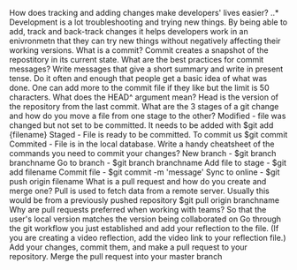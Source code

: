How does tracking and adding changes make developers' lives easier?
..* Development is a lot troubleshooting and trying new things. By being able to add, track and back-track changes it helps developers work in an enivronmetn that they can try new things without negatively affecting their working versions. 
What is a commit?
Commit creates a snapshot of the repostitory in its current state.
What are the best practices for commit messages?
Write messages that give a short summary and write in present tense. Do it often and enough that people get a basic idea of what was done. One can add more to the commit file if they like but the limit is 50 characters.
What does the HEAD^ argument mean?
Head is the version of the repository from the last commit.
What are the 3 stages of a git change and how do you move a file from one stage to the other?
	Modified - file was changed but not set to be committed. It needs to be added with $git add {filename}
	Staged - File is ready to be committed. To commit us $git commit
	Commited - File is in the local database. 
Write a handy cheatsheet of the commands you need to commit your changes?
	New branch - $git branch branchname
	Go to branch - $git branch branchname
	Add file to stage - $git add filename
	Commit file - $git commit -m 'message'
	Sync to online - $git push origin filename
What is a pull request and how do you create and merge one?
	Pull is used to fetch data from a remote server. Usually this would be from a previously pushed repository $git pull origin branchname
Why are pull requests preferred when working with teams?
	So that the user's local version matches the version being collaborated on
Go through the git workflow you just established and add your reflection to the file. (If you are creating a video reflection, add the video link to your reflection file.)
Add your changes, commit them, and make a pull request to your repository.
Merge the pull request into your master branch